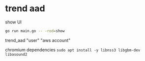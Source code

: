 # trend aad

show UI

```bash
go run main.go -- -rod=show
```

trend_aad "user" "aws account"

chromium dependencies
`sudo apt install -y libnss3 libgbm-dev libasound2`
